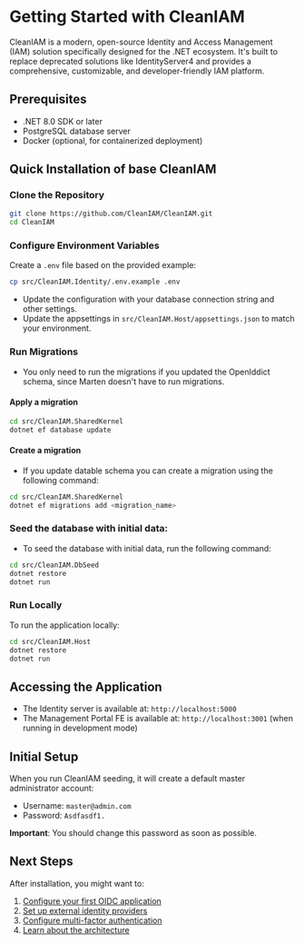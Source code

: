 # Getting Started with CleanIAM

CleanIAM is a modern, open-source Identity and Access Management (IAM) solution specifically designed for the .NET ecosystem. It's built to replace deprecated solutions like IdentityServer4 and provides a comprehensive, customizable, and developer-friendly IAM platform.

## Prerequisites

- .NET 8.0 SDK or later
- PostgreSQL database server
- Docker (optional, for containerized deployment)

## Quick Installation of base CleanIAM

### Clone the Repository

```bash
git clone https://github.com/CleanIAM/CleanIAM.git
cd CleanIAM
```

### Configure Environment Variables

Create a `.env` file based on the provided example:

```bash
cp src/CleanIAM.Identity/.env.example .env
```

- Update the configuration with your database connection string and other settings.
- Update the appsettings in `src/CleanIAM.Host/appsettings.json` to match your environment.

### Run Migrations

- You only need to run the migrations if you updated the OpenIddict schema, since Marten doesn't have to run migrations.

#### Apply a migration

```bash
cd src/CleanIAM.SharedKernel
dotnet ef database update
```

#### Create a migration

- If you update datable schema you can create a migration using the following command:

```bash
cd src/CleanIAM.SharedKernel
dotnet ef migrations add <migration_name>
```

### Seed the database with initial data:

- To seed the database with initial data, run the following command:

```bash
cd src/CleanIAM.DbSeed
dotnet restore
dotnet run
```

### Run Locally

To run the application locally:

```bash
cd src/CleanIAM.Host
dotnet restore
dotnet run
```

## Accessing the Application

- The Identity server is available at: `http://localhost:5000`
- The Management Portal FE is available at: `http://localhost:3001` (when running in development mode)

## Initial Setup

When you run CleanIAM seeding, it will create a default master administrator account:

- Username: `master@admin.com`
- Password: `Asdfasdf1.`

**Important**: You should change this password as soon as possible.

## Next Steps

After installation, you might want to:

1. [Configure your first OIDC application](/slices/applications)
2. [Set up external identity providers](/slices/identity)
3. [Configure multi-factor authentication](/slices/users)
4. [Learn about the architecture](/architecture)
